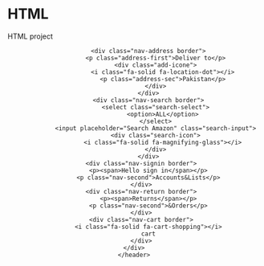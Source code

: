 # HTML
HTML project
<!DOCTYPE html>
<html lang="en">
<head>
    <meta charset="UTF-8">
    <meta name="viewport" content="width=device-width, initial-scale=1.0">
    <title>project</title>
    <link rel="stylesheet" href="https://cdnjs.cloudflare.com/ajax/libs/font-awesome/6.5.1/css/all.min.css" integrity="sha512-DTOQO9RWCH3ppGqcWaEA1BIZOC6xxalwEsw9c2QQeAIftl+Vegovlnee1c9QX4TctnWMn13TZye+giMm8e2LwA==" crossorigin="anonymous" referrerpolicy="no-referrer" />
    <link rel="stylesheet" href="style.css">
    
</head>
<body>
    <header>
        <div class="navbar">
            <div class="nav-logo border ">
                <div class="logo"></div>
            </div>
        
            <div class="nav-address border">
                <p class="address-first">Deliver to</p>
                <div class="add-icone">
                    <i class="fa-solid fa-location-dot"></i>
                    <p class="address-sec">Pakistan</p>
                </div>
            </div>
            <div class="nav-search border">
                <select class="search-select">
                    <option>ALL</option>
                </select>
                <input placeholder="Search Amazon" class="search-input">
                <div class="search-icon">
                    <i class="fa-solid fa-magnifying-glass"></i>
                </div>
            </div>
        <div class="nav-signin border">
            <p><span>Hello sign in</span></p>
            <p class="nav-second">Accounts&Lists</p>
        </div>
        <div class="nav-return border">
            <p><span>Returns</span></p>
            <p class="nav-second">&Orders</p>
        </div>
        <div class="nav-cart border">
            <i class="fa-solid fa-cart-shopping"></i>
            cart
        </div>
    </div>
    </header>
</body>
</html>
